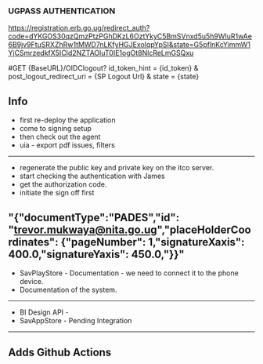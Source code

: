 ### UGPASS AUTHENTICATION

https://registration.erb.go.ug/redirect_auth?code=dYKGOS30qzQmzPtzPGhDKzL6OztYkyC5BmSVnxd5u5h9WIuR1wAe6B9jv9FtuSRXZhRw1tMWD7nLKfyHGJExoIqpYpSI&state=G5pflnKcYimmW1YjCSmrzedkfX5ICId2NZTAOluT0IE1ogOt8NlcReLmGSQxu


#GET {BaseURL}/OIDClogout? id_token_hint = {id_token} & post_logout_redirect_uri = {SP Logout Url} & state = {state}


## Info
- first re-deploy the application 
- come to signing setup 
- then check out the agent 
- uia - export pdf issues, filters
--------------------------------------------------------------
- regenerate the public key and private key on the itco server.
- start checking the authentication with James
- get the authorization code.
- initiate the sign off first

"{"documentType":"PADES","id": "trevor.mukwaya@nita.go.ug","placeHolderCoordinates": {"pageNumber": 1,"signatureXaxis": 400.0,"signatureYaxis": 450.0,"}}"
---------------------------------------------------------
-  SavPlayStore - Documentation - we need to connect it to the phone device.
-  Documentation of the system.
-------------------------------------
- BI Design API -
- SavAppStore - Pending Integration
-------------------------------------

## Adds Github Actions


